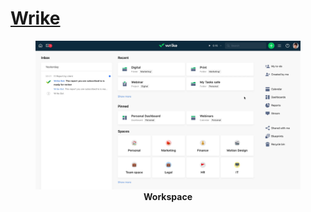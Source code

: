 # [Wrike](https://www.wrike.com)


<p>
  <figure>
  <img src='Images/Workspace.png'>
  <figcaption style='text-align:center;'><b>Workspace</b></figcaption>
  </figure>
</p>
